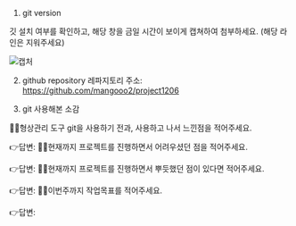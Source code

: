 1. git version

깃 설치 여부를 확인하고, 해당 창을 금일 시간이 보이게 캡쳐하여 첨부하세요. (해당 라인은 지워주세요)

![캡처](https://user-images.githubusercontent.com/92082963/144797067-8d1fa00e-6061-4aa7-9a0b-7f70aa58e6d8.PNG)

2. github repository
레파지토리 주소: https://github.com/mangooo2/project1206

3. git 사용해본 소감

🙋‍♀️형상관리 도구 git을 사용하기 전과, 사용하고 나서 느낀점을 적어주세요.

👉답변: 
🙋‍♀️현재까지 프로젝트를 진행하면서 어려우셨던 점을 적어주세요.

👉답변:
🙋‍♀️현재까지 프로젝트를 진행하면서 뿌듯했던 점이 있다면 적어주세요.

👉답변: 
🙋‍♀️이번주까지 작업목표를 적어주세요.

👉답변: 
